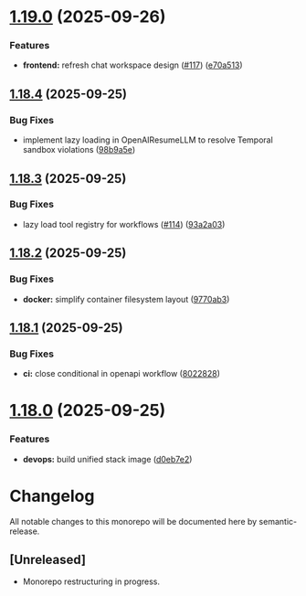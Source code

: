 # [1.19.0](https://github.com/yamshy/resume-assistant/compare/v1.18.4...v1.19.0) (2025-09-26)


### Features

* **frontend:** refresh chat workspace design ([#117](https://github.com/yamshy/resume-assistant/issues/117)) ([e70a513](https://github.com/yamshy/resume-assistant/commit/e70a513f30eb2f313b6024fb00011edd7c95c5ab))

## [1.18.4](https://github.com/yamshy/resume-assistant/compare/v1.18.3...v1.18.4) (2025-09-25)


### Bug Fixes

* implement lazy loading in OpenAIResumeLLM to resolve Temporal sandbox violations ([98b9a5e](https://github.com/yamshy/resume-assistant/commit/98b9a5e4e3c6f79a3d0c860146e9567c71aa7102))

## [1.18.3](https://github.com/yamshy/resume-assistant/compare/v1.18.2...v1.18.3) (2025-09-25)


### Bug Fixes

* lazy load tool registry for workflows ([#114](https://github.com/yamshy/resume-assistant/issues/114)) ([93a2a03](https://github.com/yamshy/resume-assistant/commit/93a2a03a1945533ab8bac3cb4003aaff374926bc))

## [1.18.2](https://github.com/yamshy/resume-assistant/compare/v1.18.1...v1.18.2) (2025-09-25)


### Bug Fixes

* **docker:** simplify container filesystem layout ([9770ab3](https://github.com/yamshy/resume-assistant/commit/9770ab301d72c3953a983d1c1f5b01f94801081f))

## [1.18.1](https://github.com/yamshy/resume-assistant/compare/v1.18.0...v1.18.1) (2025-09-25)


### Bug Fixes

* **ci:** close conditional in openapi workflow ([8022828](https://github.com/yamshy/resume-assistant/commit/80228287623ee89700811bc76e97bfc8eaaee543))

# [1.18.0](https://github.com/yamshy/resume-assistant/compare/v1.17.0...v1.18.0) (2025-09-25)


### Features

* **devops:** build unified stack image ([d0eb7e2](https://github.com/yamshy/resume-assistant/commit/d0eb7e266fa296ffdc70908bea99970f55846858))

# Changelog

All notable changes to this monorepo will be documented here by semantic-release.

## [Unreleased]
- Monorepo restructuring in progress.
